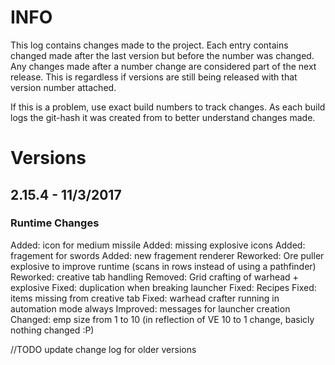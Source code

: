 # INFO
This log contains changes made to the project. Each entry contains changed made after the last version but before the number was changed. Any changes made after a number change are considered part of the next release. This is regardless if versions are still being released with that version number attached. 

If this is a problem, use exact build numbers to track changes. As each build logs the git-hash it was created from to better understand changes made.

# Versions
## 2.15.4 - 11/3/2017
### Runtime Changes
Added: icon for medium missile
Added: missing explosive icons
Added: fragement for swords
Added: new fragement renderer
Reworked: Ore puller explosive to improve runtime (scans in rows instead of using a pathfinder)
Reworked: creative tab handling
Removed: Grid crafting of warhead + explosive
Fixed: duplication when breaking launcher
Fixed: Recipes
Fixed: items missing from creative tab
Fixed: warhead crafter running in automation mode always
Improved: messages for launcher creation
Changed: emp size from 1 to 10 (in reflection of VE 10 to 1 change, basicly nothing changed :P)


//TODO update change log for older versions
